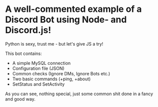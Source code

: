 # A well-commented example of a Discord Bot using Node- and Discord.js!
Python is sexy, trust me - but let's give JS a try!

This bot contains:
- A simple MySQL connection
- Configuration file (JSON)
- Common checks (Ignore DMs, Ignore Bots etc.) 
- Two basic commands (+ping, +about)
- SetStatus and SetActivity

As you can see, nothing special, just some common shit done in a fancy and good way.
